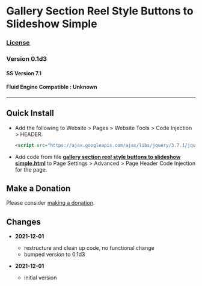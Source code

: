 # Gallery Section Reel Style Buttons to Slideshow Simple

### [License][99]

### Version 0.1d3

#### SS Version 7.1

#### Fluid Engine Compatible : Unknown

---

## Quick Install

* Add the following to Website > Pages > Website Tools > Code Injection >
  HEADER.
  
  ```html
  <script src="https://ajax.googleapis.com/ajax/libs/jquery/3.7.1/jquery.min.js"></script>
  ```
  
* Add code from file
  **[gallery section reel style buttons to slideshow simple.html](gallery%20section%20reel%20style%20buttons%20to%20slideshow%20simple.html#L1)**
  to Page Settings > Advanced > Page Header Code Injection for the page.

## Make a Donation

Please consider
[making a donation](https://github.com/tomsWebConsulting/twcsl#make-a-donation).

## Changes

<!-- * **2021-11-15**

  * fix for description layout issue when categories are set to side for Brine
  * bumped version to 0.3d0
  -->
* **2021-12-01**

  * restructure and clean up code, no functional change
  * bumped version to 0.1d3
  
* **2021-12-01**

  * initial version

[99]: https://github.com/tomsWebConsulting/twcsl/blob/main/LICENSE.txt#L1
